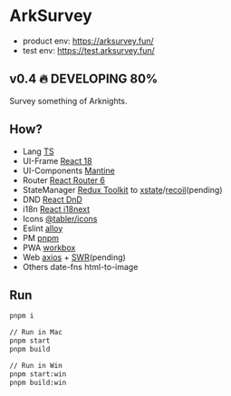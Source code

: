 # ArkSurvey

- product env: https://arksurvey.fun/
- test env: https://test.arksurvey.fun/

## v0.4 🔥 DEVELOPING 80%

Survey something of Arknights.

## How?

- Lang [TS](https://www.typescriptlang.org/docs/handbook/intro.html)
- UI-Frame [React 18](https://beta.reactjs.org/learn/passing-data-deeply-with-context)
- UI-Components [Mantine](https://mantine.dev/core/app-shell/)
- Router [React Router 6](https://reactrouter.com/docs/en/v6/getting-started/overview)
- StateManager [Redux Toolkit](https://redux-toolkit.js.org/tutorials/quick-start) to [xstate](https://github.com/statelyai/xstate/tree/main/packages/xstate-react)/[recoil](https://recoiljs.org/zh-hans/docs/introduction/getting-started)(pending)
- DND [React DnD](https://react-dnd.github.io/react-dnd/about)
- i18n [React i18next](https://react.i18next.com/)
- Icons [@tabler/icons](https://tabler-icons.io/)
- Eslint [alloy](https://github.com/AlloyTeam/eslint-config-alloy)
- PM [pnpm](https://github.com/pnpm/pnpm)
- PWA [workbox](https://web.dev/learn/pwa/workbox/)
- Web [axios](https://github.com/axios/axios) + [SWR](https://swr.vercel.app/zh-CN)(pending)
- Others date-fns html-to-image

## Run

```sh
pnpm i

// Run in Mac
pnpm start
pnpm build

// Run in Win
pnpm start:win
pnpm build:win
```
